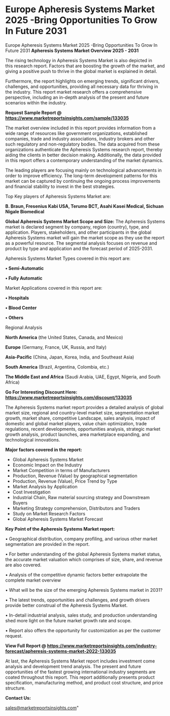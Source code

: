 # Europe Apheresis Systems Market 2025 -Bring Opportunities To Grow In Future 2031
Europe Apheresis Systems Market 2025 -Bring Opportunities To Grow In Future 2031
<Strong> Apheresis Systems Market Overview 2025 - 2031</strong>

The rising technology in Apheresis Systems Market is also depicted in this research report. Factors that are boosting the growth of the market, and giving a positive push to thrive in the global market is explained in detail.

Furthermore, the report highlights on emerging trends, significant drivers, challenges, and opportunities, providing all necessary data for thriving in the industry. This report market research offers a comprehensive perspective, including an in-depth analysis of the present and future scenarios within the industry.

<strong>Request Sample Report @ <a href=https://www.marketreportsinsights.com/sample/133035>https://www.marketreportsinsights.com/sample/133035</a></strong>

The market overview included in this report provides information from a wide range of resources like government organizations, established companies, trade and industry associations, industry brokers and other such regulatory and non-regulatory bodies. The data acquired from these organizations authenticate the Apheresis Systems research report, thereby aiding the clients in better decision making. Additionally, the data provided in this report offers a contemporary understanding of the market dynamics.

The leading players are focusing mainly on technological advancements in order to improve efficiency. The long-term development patterns for this market can be captured by continuing the ongoing process improvements and financial stability to invest in the best strategies.

Top Key players of Apheresis Systems Market are:

<strong>B. Braun, Fresenius Kabi USA, Terumo BCT, Asahi Kasei Medical, Sichuan Nigale Biomedical</strong>

<strong><b>Global Apheresis Systems Market Scope and Size:</b></strong>
The Apheresis Systems market is declared segment by company, region (country), type, and application. Players, stakeholders, and other participants in the global Apheresis Systems market will gain the market scope as they use the report as a powerful resource. The segmental analysis focuses on revenue and product by type and application and the forecast period of 2025-2031.

Apheresis Systems Market Types covered in this report are:

<strong>• Semi-Automatic

• Fully Automatic</strong>

Market Applications covered in this report are:

<strong>• Hospitals

• Blood Center

• Others</strong> 

Regional Analysis

<strong>North America</strong> (the United States, Canada, and Mexico)

<strong>Europe</strong> (Germany, France, UK, Russia, and Italy)

<strong>Asia-Pacific</strong> (China, Japan, Korea, India, and Southeast Asia)

<strong>South America</strong> (Brazil, Argentina, Colombia, etc.)

<strong>The Middle East and Africa</strong> (Saudi Arabia, UAE, Egypt, Nigeria, and South Africa)

<strong>Go For Interesting Discount Here: <a href=https://www.marketreportsinsights.com/discount/133035>https://www.marketreportsinsights.com/discount/133035</a></strong>

The Apheresis Systems market report provides a detailed analysis of global market size, regional and country-level market size, segmentation market growth, market share, competitive Landscape, sales analysis, impact of domestic and global market players, value chain optimization, trade regulations, recent developments, opportunities analysis, strategic market growth analysis, product launches, area marketplace expanding, and technological innovations.

<strong><b>Major factors covered in the report:</b></strong>
<ul>
  <li>Global Apheresis Systems Market </li>
  <li>Economic Impact on the Industry</li>
  <li>Market Competition in terms of Manufacturers</li>
  <li>Production, Revenue (Value) by geographical segmentation</li>
  <li>Production, Revenue (Value), Price Trend by Type</li>
  <li>Market Analysis by Application</li>
  <li>Cost Investigation</li>
  <li>Industrial Chain, Raw material sourcing strategy and Downstream Buyers</li>
  <li>Marketing Strategy comprehension, Distributors and Traders</li>
  <li>Study on Market Research Factors</li>
  <li>Global Apheresis Systems Market Forecast</li>
</ul>

<strong><b>Key Point of the Apheresis Systems Market report:</b></strong>

• Geographical distribution, company profiling, and various other market segmentation are provided in the report.

• For better understanding of the global Apheresis Systems market status, the accurate market valuation which comprises of size, share, and revenue are also covered.

• Analysis of the competitive dynamic factors better extrapolate the complete market overview

• What will be the size of the emerging Apheresis Systems market in 2031?

• The latest trends, opportunities and challenges, and growth drivers provide better construal of the Apheresis Systems Market.

• In-detail industrial analysis, sales study, and production understanding shed more light on the future market growth rate and scope.

• Report also offers the opportunity for customization as per the customer request.

<strong><b>View Full Report @ <a href=https://www.marketreportsinsights.com/industry-forecast/apheresis-systems-market-2022-133035>https://www.marketreportsinsights.com/industry-forecast/apheresis-systems-market-2022-133035</a></b></strong>


At last, the Apheresis Systems Market report includes investment come analysis and development trend analysis. The present and future opportunities of the fastest growing international industry segments are coated throughout this report. This report additionally presents product specification, manufacturing method, and product cost structure, and price structure.

<strong>Contact Us:</strong>

sales@marketreportsinsights.com"
